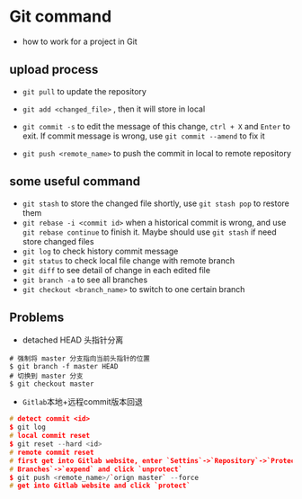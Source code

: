# Git command

- how to work for a project in Git

## upload process

- `git pull` to update the repository

- `git add <changed_file>` , then it will store in local
- `git commit -s` to edit the message of this change, `ctrl + X`  and `Enter` to exit. If commit message is wrong, use `git commit --amend` to fix it
- `git push <remote_name>` to push the commit in local to remote repository

## some useful command

- `git stash` to store the changed file shortly, use `git stash pop` to restore them
- `git rebase -i <commit id>` when a historical commit is wrong, and use `git rebase continue` to finish it. Maybe should use `git stash` if need store changed files
- `git log` to check history commit message
- `git status` to check local file change with remote branch
- `git diff` to see detail of change in each edited file
- `git branch -a` to see all branches
- `git checkout <branch_name>` to switch to one certain branch

## Problems

- detached HEAD 头指针分离

```
# 强制将 master 分支指向当前头指针的位置
$ git branch -f master HEAD
# 切换到 master 分支
$ git checkout master
```

- `Gitlab`本地+远程commit版本回退
```c++
# detect commit <id>
$ git log
# local commit reset
$ git reset --hard <id>
# remote commit reset
# first get into Gitlab website, enter `Settins`->`Repository`->`Protected
# Branches`->`expend` and click `unprotect`
$ git push <remote_name>/`orign master` --force
# get into Gitlab website and click `protect`
```

  
